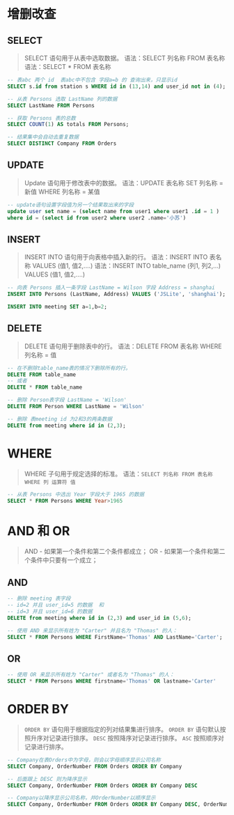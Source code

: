 
# 增删改查

## SELECT

> SELECT 语句用于从表中选取数据。
> 语法：SELECT 列名称 FROM 表名称
> 语法：SELECT * FROM 表名称

```sql
-- 表abc 两个 id  表abc中不包含 字段a=b 的 查询出来，只显示id
SELECT s.id from station s WHERE id in (13,14) and user_id not in (4);

-- 从表 Persons 选取 LastName 列的数据
SELECT LastName FROM Persons

-- 获取 Persons 表的总数
SELECT COUNT(1) AS totals FROM Persons;

-- 结果集中会自动去重复数据
SELECT DISTINCT Company FROM Orders 
```

## UPDATE

> Update 语句用于修改表中的数据。
> 语法：UPDATE 表名称 SET 列名称 = 新值 WHERE 列名称 = 某值

```sql 
-- update语句设置字段值为另一个结果取出来的字段
update user set name = (select name from user1 where user1 .id = 1 )
where id = (select id from user2 where user2 .name='小苏')
```


## INSERT

> INSERT INTO 语句用于向表格中插入新的行。
> 语法：INSERT INTO 表名称 VALUES (值1, 值2,....)
> 语法：INSERT INTO table_name (列1, 列2,...) VALUES (值1, 值2,....)

```sql
-- 向表 Persons 插入一条字段 LastName = Wilson 字段 Address = shanghai
INSERT INTO Persons (LastName, Address) VALUES ('JSLite', 'shanghai');

INSERT INTO meeting SET a=1,b=2;
```

## DELETE

> DELETE 语句用于删除表中的行。
> 语法：DELETE FROM 表名称 WHERE 列名称 = 值

```sql
-- 在不删除table_name表的情况下删除所有的行。
DELETE FROM table_name
-- 或者
DELETE * FROM table_name

-- 删除 Person表字段 LastName = 'Wilson' 
DELETE FROM Person WHERE LastName = 'Wilson' 

-- 删除 表meeting id 为2和3的两条数据
DELETE from meeting where id in (2,3);
```

# WHERE

> WHERE 子句用于规定选择的标准。
> 语法：`SELECT 列名称 FROM 表名称 WHERE 列 运算符 值`

```sql 
-- 从表 Persons 中选出 Year 字段大于 1965 的数据
SELECT * FROM Persons WHERE Year>1965
```

# AND 和 OR

> AND - 如果第一个条件和第二个条件都成立；
> OR - 如果第一个条件和第二个条件中只要有一个成立；

## AND

```sql 
-- 删除 meeting 表字段 
-- id=2 并且 user_id=5 的数据  和
-- id=3 并且 user_id=6 的数据 
DELETE from meeting where id in (2,3) and user_id in (5,6);

-- 使用 AND 来显示所有姓为 "Carter" 并且名为 "Thomas" 的人：
SELECT * FROM Persons WHERE FirstName='Thomas' AND LastName='Carter';
```

## OR

```sql 
-- 使用 OR 来显示所有姓为 "Carter" 或者名为 "Thomas" 的人：
SELECT * FROM Persons WHERE firstname='Thomas' OR lastname='Carter'
```

# ORDER BY

> `ORDER BY` 语句用于根据指定的列对结果集进行排序。
> `ORDER BY` 语句默认按照升序对记录进行排序。
> `DESC` 按照降序对记录进行排序。
> `ASC` 按照顺序对记录进行排序。

```sql
-- Company在表Orders中为字母，则会以字母顺序显示公司名称
SELECT Company, OrderNumber FROM Orders ORDER BY Company

-- 后面跟上 DESC 则为降序显示
SELECT Company, OrderNumber FROM Orders ORDER BY Company DESC

-- Company以降序显示公司名称，并OrderNumber以顺序显示
SELECT Company, OrderNumber FROM Orders ORDER BY Company DESC, OrderNumber ASC
```